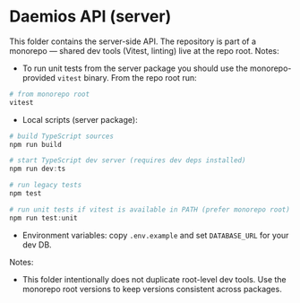 # Daemios API (server)

This folder contains the server-side API. The repository is part of a monorepo — shared dev tools (Vitest, linting) live at the repo root. Notes:

- To run unit tests from the server package you should use the monorepo-provided `vitest` binary. From the repo root run:

```powershell
# from monorepo root
vitest
```

- Local scripts (server package):

```powershell
# build TypeScript sources
npm run build

# start TypeScript dev server (requires dev deps installed)
npm run dev:ts

# run legacy tests
npm test

# run unit tests if vitest is available in PATH (prefer monorepo root)
npm run test:unit
```

- Environment variables: copy `.env.example` and set `DATABASE_URL` for your dev DB.

Notes:

- This folder intentionally does not duplicate root-level dev tools. Use the monorepo root versions to keep versions consistent across packages.
